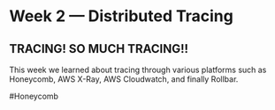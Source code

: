 # Week 2 — Distributed Tracing

## TRACING! SO MUCH TRACING!!
This week we learned about tracing through various platforms such as Honeycomb, AWS X-Ray, AWS Cloudwatch, and finally Rollbar.

#Honeycomb
